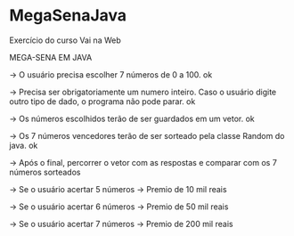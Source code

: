 # MegaSenaJava

Exercício do curso Vai na Web

MEGA-SENA EM JAVA

→ O usuário precisa escolher 7 números de 0 a 100. ok

→ Precisa ser obrigatoriamente um numero inteiro. Caso o usuário digite outro tipo de dado, o programa não pode parar. ok

→ Os números escolhidos terão de ser guardados em um vetor. ok

→ Os 7 números vencedores terão de ser sorteado pela classe Random do java. ok

→ Após o final, percorrer o vetor com as respostas e comparar com os 7 números sorteados

→ Se o usuário acertar 5 números → Premio de 10 mil reais

→ Se o usuário acertar 6 números → Premio de 50 mil reais

→ Se o usuário acertar 7 números → Premio de 200 mil reais
